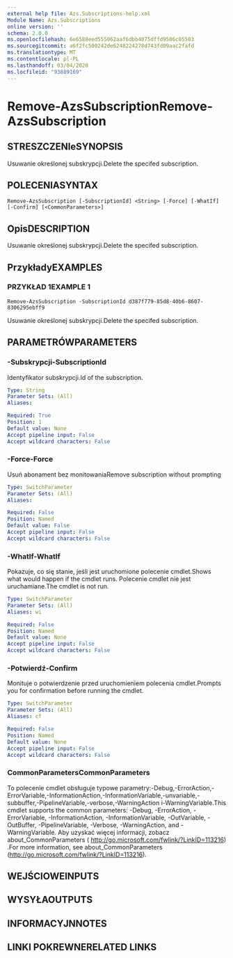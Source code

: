 ```yaml
---
external help file: Azs.Subscriptions-help.xml
Module Name: Azs.Subscriptions
online version: ''
schema: 2.0.0
ms.openlocfilehash: 6e6588eed555062aaf6dbb4075dffd9506c05503
ms.sourcegitcommit: a6f2fc500242de6248224278d743fd09aac2fafd
ms.translationtype: MT
ms.contentlocale: pl-PL
ms.lasthandoff: 03/04/2020
ms.locfileid: "93889169"
---
```

# <span data-ttu-id="b2643-101">Remove-AzsSubscription</span><span class="sxs-lookup"><span data-stu-id="b2643-101">Remove-AzsSubscription</span></span>

## <span data-ttu-id="b2643-102">STRESZCZENIe</span><span class="sxs-lookup"><span data-stu-id="b2643-102">SYNOPSIS</span></span>
<span data-ttu-id="b2643-103">Usuwanie określonej subskrypcji.</span><span class="sxs-lookup"><span data-stu-id="b2643-103">Delete the specifed subscription.</span></span>

## <span data-ttu-id="b2643-104">POLECENIA</span><span class="sxs-lookup"><span data-stu-id="b2643-104">SYNTAX</span></span>

```
Remove-AzsSubscription [-SubscriptionId] <String> [-Force] [-WhatIf] [-Confirm] [<CommonParameters>]
```

## <span data-ttu-id="b2643-105">Opis</span><span class="sxs-lookup"><span data-stu-id="b2643-105">DESCRIPTION</span></span>
<span data-ttu-id="b2643-106">Usuwanie określonej subskrypcji.</span><span class="sxs-lookup"><span data-stu-id="b2643-106">Delete the specifed subscription.</span></span>

## <span data-ttu-id="b2643-107">Przykłady</span><span class="sxs-lookup"><span data-stu-id="b2643-107">EXAMPLES</span></span>

### <span data-ttu-id="b2643-108">PRZYKŁAD 1</span><span class="sxs-lookup"><span data-stu-id="b2643-108">EXAMPLE 1</span></span>
```
Remove-AzsSubscription -SubscriptionId d387f779-85d8-40b6-8607-8306295ebff9
```

<span data-ttu-id="b2643-109">Usuwanie określonej subskrypcji.</span><span class="sxs-lookup"><span data-stu-id="b2643-109">Delete the specifed subscription.</span></span>

## <span data-ttu-id="b2643-110">PARAMETRÓW</span><span class="sxs-lookup"><span data-stu-id="b2643-110">PARAMETERS</span></span>

### <span data-ttu-id="b2643-111">-Subskrypcji</span><span class="sxs-lookup"><span data-stu-id="b2643-111">-SubscriptionId</span></span>
<span data-ttu-id="b2643-112">Identyfikator subskrypcji.</span><span class="sxs-lookup"><span data-stu-id="b2643-112">Id of the subscription.</span></span>

```yaml
Type: String
Parameter Sets: (All)
Aliases:

Required: True
Position: 1
Default value: None
Accept pipeline input: False
Accept wildcard characters: False
```

### <span data-ttu-id="b2643-113">-Force</span><span class="sxs-lookup"><span data-stu-id="b2643-113">-Force</span></span>
<span data-ttu-id="b2643-114">Usuń abonament bez monitowania</span><span class="sxs-lookup"><span data-stu-id="b2643-114">Remove subscription without prompting</span></span>

```yaml
Type: SwitchParameter
Parameter Sets: (All)
Aliases:

Required: False
Position: Named
Default value: False
Accept pipeline input: False
Accept wildcard characters: False
```

### <span data-ttu-id="b2643-115">-WhatIf</span><span class="sxs-lookup"><span data-stu-id="b2643-115">-WhatIf</span></span>
<span data-ttu-id="b2643-116">Pokazuje, co się stanie, jeśli jest uruchomione polecenie cmdlet.</span><span class="sxs-lookup"><span data-stu-id="b2643-116">Shows what would happen if the cmdlet runs.</span></span>
<span data-ttu-id="b2643-117">Polecenie cmdlet nie jest uruchamiane.</span><span class="sxs-lookup"><span data-stu-id="b2643-117">The cmdlet is not run.</span></span>

```yaml
Type: SwitchParameter
Parameter Sets: (All)
Aliases: wi

Required: False
Position: Named
Default value: None
Accept pipeline input: False
Accept wildcard characters: False
```

### <span data-ttu-id="b2643-118">-Potwierdź</span><span class="sxs-lookup"><span data-stu-id="b2643-118">-Confirm</span></span>
<span data-ttu-id="b2643-119">Monituje o potwierdzenie przed uruchomieniem polecenia cmdlet.</span><span class="sxs-lookup"><span data-stu-id="b2643-119">Prompts you for confirmation before running the cmdlet.</span></span>

```yaml
Type: SwitchParameter
Parameter Sets: (All)
Aliases: cf

Required: False
Position: Named
Default value: None
Accept pipeline input: False
Accept wildcard characters: False
```

### <span data-ttu-id="b2643-120">CommonParameters</span><span class="sxs-lookup"><span data-stu-id="b2643-120">CommonParameters</span></span>
<span data-ttu-id="b2643-121">To polecenie cmdlet obsługuje typowe parametry:-Debug,-ErrorAction,-ErrorVariable,-InformationAction,-InformationVariable,-unvariable,-subbuffer,-PipelineVariable,-verbose,-WarningAction i-WarningVariable.</span><span class="sxs-lookup"><span data-stu-id="b2643-121">This cmdlet supports the common parameters: -Debug, -ErrorAction, -ErrorVariable, -InformationAction, -InformationVariable, -OutVariable, -OutBuffer, -PipelineVariable, -Verbose, -WarningAction, and -WarningVariable.</span></span> <span data-ttu-id="b2643-122">Aby uzyskać więcej informacji, zobacz about_CommonParameters ( http://go.microsoft.com/fwlink/?LinkID=113216) .</span><span class="sxs-lookup"><span data-stu-id="b2643-122">For more information, see about_CommonParameters (http://go.microsoft.com/fwlink/?LinkID=113216).</span></span>

## <span data-ttu-id="b2643-123">WEJŚCIOWE</span><span class="sxs-lookup"><span data-stu-id="b2643-123">INPUTS</span></span>

## <span data-ttu-id="b2643-124">WYSYŁA</span><span class="sxs-lookup"><span data-stu-id="b2643-124">OUTPUTS</span></span>

## <span data-ttu-id="b2643-125">INFORMACYJN</span><span class="sxs-lookup"><span data-stu-id="b2643-125">NOTES</span></span>

## <span data-ttu-id="b2643-126">LINKI POKREWNE</span><span class="sxs-lookup"><span data-stu-id="b2643-126">RELATED LINKS</span></span>
